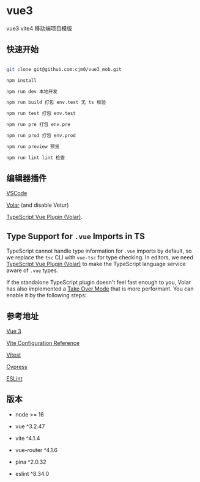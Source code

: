 # vue3

vue3 vite4 移动端项目模版

## 快速开始

```sh

git clone git@github.com:cjm0/vue3_mob.git

npm install

npm run dev 本地开发

npm run build 打包 env.test 无 ts 校验

npm run test 打包 env.test

npm run pre 打包 env.pre

npm run prod 打包 env.prod

npm run preview 预览

npm run lint lint 检查
```

## 编辑器插件

[VSCode](https://code.visualstudio.com/)

[Volar](https://marketplace.visualstudio.com/items?itemName=Vue.volar) (and disable Vetur)

[TypeScript Vue Plugin (Volar)](https://marketplace.visualstudio.com/items?itemName=Vue.vscode-typescript-vue-plugin).

## Type Support for `.vue` Imports in TS

TypeScript cannot handle type information for `.vue` imports by default, so we replace the `tsc` CLI with `vue-tsc` for type checking. In editors, we need [TypeScript Vue Plugin (Volar)](https://marketplace.visualstudio.com/items?itemName=Vue.vscode-typescript-vue-plugin) to make the TypeScript language service aware of `.vue` types.

If the standalone TypeScript plugin doesn't feel fast enough to you, Volar has also implemented a [Take Over Mode](https://github.com/johnsoncodehk/volar/discussions/471#discussioncomment-1361669) that is more performant. You can enable it by the following steps:

## 参考地址

[Vue 3](https://cn.vuejs.org/guide/introduction.html)

[Vite Configuration Reference](https://vitejs.dev/config/)

[Vitest](https://vitest.dev/)

[Cypress](https://www.cypress.io/)

[ESLint](https://eslint.org/)

## 版本

- node >= 16

- vue ^3.2.47

- vite ^4.1.4

- vue-router ^4.1.6

- pina ^2.0.32

- eslint ^8.34.0
